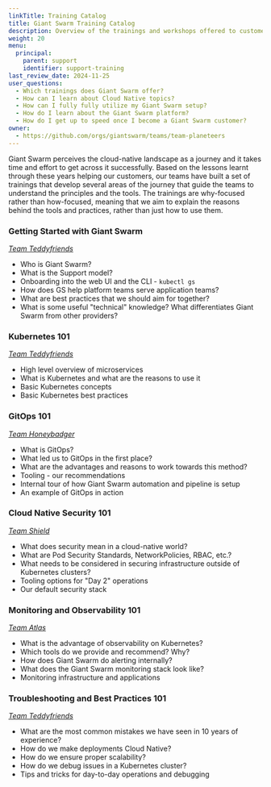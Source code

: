 ```yaml
---
linkTitle: Training Catalog
title: Giant Swarm Training Catalog
description: Overview of the trainings and workshops offered to customers in order to share our knowledge and best practices with them and answer possible follow-up questions.
weight: 20
menu:
  principal:
    parent: support
    identifier: support-training
last_review_date: 2024-11-25
user_questions:
  - Which trainings does Giant Swarm offer?
  - How can I learn about Cloud Native topics?
  - How can I fully fully utilize my Giant Swarm setup?
  - How do I learn about the Giant Swarm platform?
  - How do I get up to speed once I become a Giant Swarm customer?
owner:
  - https://github.com/orgs/giantswarm/teams/team-planeteers
---
```


Giant Swarm perceives the cloud-native landscape as a journey and it takes time and effort to get across it successfully. Based on the lessons learnt through these years helping our customers, our teams have built a set of trainings that develop several areas of the journey that guide the teams to understand the principles and the tools. The trainings are why-focused rather than how-focused, meaning that we aim to explain the reasons behind the tools and practices, rather than just how to use them.

### Getting Started with Giant Swarm

[_Team Teddyfriends_](https://www.giantswarm.io/about)

- Who is Giant Swarm?
- What is the Support model?
- Onboarding into the web UI and the CLI - `kubectl gs`
- How does GS help platform teams serve application teams?
- What are best practices that we should aim for together?
- What is some useful "technical" knowledge? What differentiates Giant Swarm from other providers?

### Kubernetes 101

[_Team Teddyfriends_](https://www.giantswarm.io/about)

- High level overview of microservices
- What is Kubernetes and what are the reasons to use it
- Basic Kubernetes concepts
- Basic Kubernetes best practices

### GitOps 101

[_Team Honeybadger_](https://www.giantswarm.io/about)

- What is GitOps?
- What led us to GitOps in the first place?
- What are the advantages and reasons to work towards this method?
- Tooling - our recommendations
- Internal tour of how Giant Swarm automation and pipeline is setup
- An example of GitOps in action

### Cloud Native Security 101

[_Team Shield_](https://www.giantswarm.io/about)

- What does security mean in a cloud-native world?
- What are Pod Security Standards, NetworkPolicies, RBAC, etc.?
- What needs to be considered in securing infrastructure outside of Kubernetes clusters?
- Tooling options for "Day 2" operations
- Our default security stack

### Monitoring and Observability 101

[_Team Atlas_](https://www.giantswarm.io/about)

- What is the advantage of observability on Kubernetes?
- Which tools do we provide and recommend? Why?
- How does Giant Swarm do alerting internally?
- What does the Giant Swarm monitoring stack look like?
- Monitoring infrastructure and applications

### Troubleshooting and Best Practices 101

[_Team Teddyfriends_](https://www.giantswarm.io/about)

- What are the most common mistakes we have seen in 10 years of experience?
- How do we make deployments Cloud Native?
- How do we ensure proper scalability?
- How do we debug issues in a Kubernetes cluster?
- Tips and tricks for day-to-day operations and debugging
